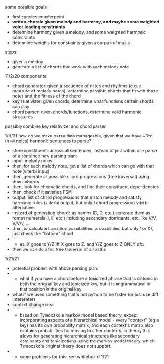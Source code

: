 some possible goals:
- ~~first species counterpoint~~
- **write a chorale given melody and harmony, and maybe some weighted voice leading constraints**
- determine harmony given a melody, and some weighted harmonic constraints
- determine weights for constraints given a corpus of music

steps:
- given a meldoy
- generate a list of chords that work with each melody note

11/2/20
components:
- chord generator: given a sequence of notes and rhythms (e.g. a measure of melody notes), determine possible chords that fit with those notes and the fitness of the chord
- key relativizer: given chords, determine what functions certain chords can play
- chord parser: given chords/functions, determine valid harmonic structures

possibly combine key relativizer and chord parser

1/4/21
how do we make parse time manageable, given that we have ~3^n (n=# notes) harmonic sentences to parse?
- store constituents across all sentences, instead of just within one parse of a sentence
new parsing plan:
- input: melody notes
- then, for each melody note, get a list of chords which can go with that note (viterbi input)
- then, generate all possible chord progressions (tree traversal) using those chords
- then, look for chromatic chords, and find their constituent dependencies
- then, check if it satisfies FSM
- output: list of chord progressions that match melody and satisfy harmonic rules (v iterbi output, but only 1 chord progression)
viterbi alternative:
- instead of generating chords as names (C, D, etc.) generate them as roman numerals (I, ii, etc.) including secondary dominants, etc. like V/V, V/V/V, ...
- then, to calculate transition possibilities (probabilities, but only 1 or 0), just check the "bottom" chord
- - ex. X goes to Y/Z iff X goes to Z. and Y/Z goes to Z ONLY ofc.
- then we can do a full tree traversal of all paths

1/21/21
- potential problem with above parsing plan:
- - what if you have a chord before a tonicized phrase that is diatonic in both the original key and tonicized key, but it is ungrammatical in that position in the original key
- what if we used something that's not python to be faster (or just use diff interpreter)
- context change idea:
- - based on Tymoczko's markov model based theory, except incorporating aspects of a hierarchical model - every "context" (eg a key) has its own probability matrix, and each context's matrix also contains probabilities for moving to other contexts. in theory this allows for generating hierarchical structures like secondary dominants and tonicizations using the markov model theory, which Tymoczko's original theory does not support.
- - some problems for this: see whiteboard 1/21